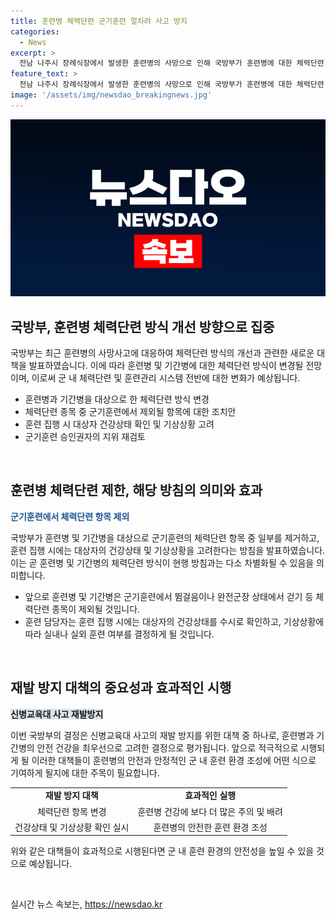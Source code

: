 ```yaml
---
title: 훈련병 체력단련 군기훈련 얼차려 사고 방지
categories:
  - News
excerpt: >
  전남 나주시 장례식장에서 발생한 훈련병의 사망으로 인해 국방부가 훈련병에 대한 체력단련 방식을 변경하기로 결정했다. 향후 훈련병 군기훈련에서 뜀걸음이나 완전군장 상태에서 걷기 등의 체력단련 종목이 제외될 예정이며, 각종 사고를 방지하기 위해 신체상태와 체력수준을 고려해 개인 맞춤형 훈련이 이뤄질 것이다. 또한, 군기훈련 승인권자의 지위를 높일 것으로 결정되었다. 국방부는 계속해서 군의 신뢰를 쌓기 위해 노력할 계획이라고 밝혔다.
feature_text: >
  전남 나주시 장례식장에서 발생한 훈련병의 사망으로 인해 국방부가 훈련병에 대한 체력단련 방식을 변경하기로 결정했다. 향후 훈련병 군기훈련에서 뜀걸음이나 완전군장 상태에서 걷기 등의 체력단련 종목이 제외될 예정이며, 각종 사고를 방지하기 위해 신체상태와 체력수준을 고려해 개인 맞춤형 훈련이 이뤄질 것이다. 또한, 군기훈련 승인권자의 지위를 높일 것으로 결정되었다. 국방부는 계속해서 군의 신뢰를 쌓기 위해 노력할 계획이라고 밝혔다.
image: '/assets/img/newsdao_breakingnews.jpg'
---
```


<p><img src="/assets/img/newsdao_breakingnews.jpg" alt="koreaapp 속보" /></p>

<h2 data-ke-size="size26">국방부, 훈련병 체력단련 방식 개선 방향으로 집중</h2>

<p>국방부는 최근 훈련병의 사망사고에 대응하여 체력단련 방식의 개선과 관련한 새로운 대책을 발표하였습니다. 이에 따라 훈련병 및 기간병에 대한 체력단련 방식이 변경될 전망이며, 이로써 군 내 체력단련 및 훈련관리 시스템 전반에 대한 변화가 예상됩니다.</p>

<ul>
  <li>훈련병과 기간병을 대상으로 한 체력단련 방식 변경</li>
  <li>체력단련 종목 중 군기훈련에서 제외될 항목에 대한 조치안</li>
  <li>훈련 집행 시 대상자 건강상태 확인 및 기상상황 고려</li>
  <li>군기훈련 승인권자의 지위 재검토</li>
</ul>

<p data-ke-size="size16">&nbsp;</p>

<h2 data-ke-size="size26">훈련병 체력단련 제한, 해당 방침의 의미와 효과</h2>

<p><b><span style="color: #1a5490;">군기훈련에서 체력단련 항목 제외</span></b></p>

<p>국방부가 훈련병 및 기간병을 대상으로 군기훈련의 체력단련 항목 중 일부를 제거하고, 훈련 집행 시에는 대상자의 건강상태 및 기상상황을 고려한다는 방침을 발표하였습니다. 이는 곧 훈련병 및 기간병의 체력단련 방식이 현행 방침과는 다소 차별화될 수 있음을 의미합니다.</p>

<ul>
  <li>앞으로 훈련병 및 기간병은 군기훈련에서 뜀걸음이나 완전군장 상태에서 걷기 등 체력단련 종목이 제외될 것입니다.</li>
  <li>훈련 담당자는 훈련 집행 시에는 대상자의 건강상태를 수시로 확인하고, 기상상황에 따라 실내나 실외 훈련 여부를 결정하게 될 것입니다.</li>
</ul>

<p data-ke-size="size16">&nbsp;</p>

<h2 data-ke-size="size26">재발 방지 대책의 중요성과 효과적인 시행</h2>

<p><b><span style="background-color: #21538527;">신병교육대 사고 재발방지</span></b></p>

<p>이번 국방부의 결정은 신병교육대 사고의 재발 방지를 위한 대책 중 하나로, 훈련병과 기간병의 안전 건강을 최우선으로 고려한 결정으로 평가됩니다. 앞으로 적극적으로 시행되게 될 이러한 대책들이 훈련병의 안전과 안정적인 군 내 훈련 환경 조성에 어떤 식으로 기여하게 될지에 대한 주목이 필요합니다.</p>

<table>
  <tr>
    <td style="text-align: center; height: 17px;"><b>재발 방지 대책</b></td>
    <td style="text-align: center; height: 17px;"><b>효과적인 실행</b></td>
  </tr>
  <tr>
    <td style="text-align: center; height: 17px;">체력단련 항목 변경</td>
    <td style="text-align: center; height: 17px;">훈련병 건강에 보다 더 많은 주의 및 배려</td>
  </tr>
  <tr>
    <td style="text-align: center; height: 17px;">건강상태 및 기상상황 확인 실시</td>
    <td style="text-align: center; height: 17px;">훈련병의 안전한 훈련 환경 조성</td>
  </tr>
</table>

<p>위와 같은 대책들이 효과적으로 시행된다면 군 내 훈련 환경의 안전성을 높일 수 있을 것으로 예상됩니다.</p>

<p data-ke-size="size16">&nbsp;</p>
실시간 뉴스 속보는, <a href="https://newsdao.kr" rel="dofollow">https://newsdao.kr</a>


